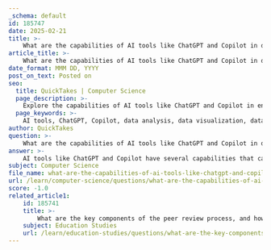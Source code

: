 ```yaml
---
_schema: default
id: 185747
date: 2025-02-21
title: >-
    What are the capabilities of AI tools like ChatGPT and Copilot in data analysis and visualization?
article_title: >-
    What are the capabilities of AI tools like ChatGPT and Copilot in data analysis and visualization?
date_format: MMM DD, YYYY
post_on_text: Posted on
seo:
  title: QuickTakes | Computer Science
  page_description: >-
    Explore the capabilities of AI tools like ChatGPT and Copilot in enhancing data analysis and visualization through insights, statistical analysis, visualization recommendations, code generation, and effective data presentation.
  page_keywords: >-
    AI tools, ChatGPT, Copilot, data analysis, data visualization, data interpretation, statistical analysis, visualization recommendations, code generation, data presentation, integration with data tools, learning and adaptation
author: QuickTakes
question: >-
    What are the capabilities of AI tools like ChatGPT and Copilot in data analysis and visualization?
answer: >-
    AI tools like ChatGPT and Copilot have several capabilities that can significantly enhance data analysis and visualization processes. Here are some key functionalities:\n\n1. **Data Interpretation**: Both ChatGPT and Copilot can assist in interpreting complex datasets. They can provide insights into trends, correlations, and anomalies within the data, helping users to understand the implications of their findings.\n\n2. **Statistical Analysis**: These AI tools can perform basic statistical analyses, such as calculating means, medians, standard deviations, and even more complex statistical tests. This can save time and reduce the likelihood of human error in calculations.\n\n3. **Visualization Recommendations**: AI tools can suggest appropriate visualization methods based on the type of data being analyzed. For instance, they might recommend bar graphs for categorical data or line graphs for time series data, ensuring that the visual representation effectively communicates the underlying information.\n\n4. **Code Generation for Data Analysis**: Copilot, in particular, excels at generating code snippets for data analysis tasks. For example, it can help users write Python code for data manipulation using libraries like Pandas or for creating visualizations with Matplotlib or Seaborn. Here’s a simple example of generating a bar graph using Matplotlib:\n\n   ```python\n   import matplotlib.pyplot as plt\n\n   data = [10, 20, 15, 25]\n   labels = ['A', 'B', 'C', 'D']\n\n   plt.bar(labels, data)\n   plt.xlabel('Categories')\n   plt.ylabel('Values')\n   plt.title('Bar Graph Example')\n   plt.show()\n   ```\n\n5. **Feedback on Data Presentation**: ChatGPT can provide feedback on how to present data effectively, including tips on clarity, conciseness, and visual appeal. This is particularly useful when creating infographics or reports that need to communicate findings to a specific audience.\n\n6. **Integration with Data Tools**: These AI tools can often integrate with data analysis software and platforms, allowing users to streamline their workflow. For instance, they can assist in automating repetitive tasks or generating reports based on the analysis performed.\n\n7. **Learning and Adaptation**: As users interact with these tools, they can learn from the feedback and suggestions provided, improving their data analysis skills over time.\n\nIn summary, AI tools like ChatGPT and Copilot can significantly enhance the efficiency and effectiveness of data analysis and visualization by providing insights, generating code, suggesting visualizations, and offering feedback on presentation. However, users should remain critical and ensure that they validate the outputs and suggestions provided by these tools to maintain the integrity of their analyses.
subject: Computer Science
file_name: what-are-the-capabilities-of-ai-tools-like-chatgpt-and-copilot-in-data-analysis-and-visualization.md
url: /learn/computer-science/questions/what-are-the-capabilities-of-ai-tools-like-chatgpt-and-copilot-in-data-analysis-and-visualization
score: -1.0
related_article1:
    id: 185741
    title: >-
        What are the key components of the peer review process, and how do they contribute to the overall evaluation of a scientific paper?
    subject: Education Studies
    url: /learn/education-studies/questions/what-are-the-key-components-of-the-peer-review-process-and-how-do-they-contribute-to-the-overall-evaluation-of-a-scientific-paper
---
```


&nbsp;